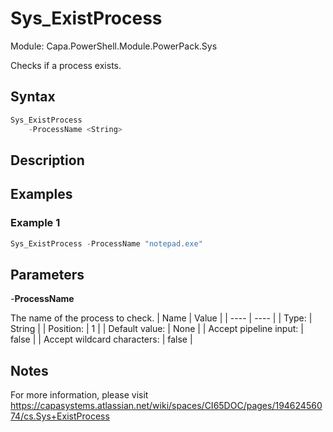 # Sys_ExistProcess
Module: Capa.PowerShell.Module.PowerPack.Sys

Checks if a process exists.

## Syntax

```powershell
Sys_ExistProcess
	-ProcessName <String>
```

## Description



## Examples

### Example 1
```powershell
Sys_ExistProcess -ProcessName "notepad.exe"
```
    

## Parameters

-**ProcessName**

The name of the process to check.
| Name | Value |
| ---- | ---- |
| Type: | String |
| Position: | 1 | 
| Default value: | None | 
| Accept pipeline input: | false | 
| Accept wildcard characters: | false | 


## Notes

For more information, please visit https://capasystems.atlassian.net/wiki/spaces/CI65DOC/pages/19462456074/cs.Sys+ExistProcess
